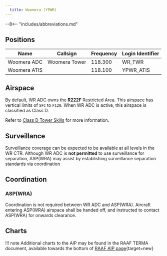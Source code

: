 ```yaml
---
  title: Woomera (YPWR)
---
```


--8<-- "includes/abbreviations.md"

## Positions

| Name               | Callsign       | Frequency        | Login Identifier              |
| ------------------ | -------------- | ---------------- | --------------------------------------|
| Woomera ADC    | Woomera Tower  | 118.300         | WR_TWR        |
| Woomera ATIS    |   | 118.100         | YPWR_ATIS       |

## Airspace
By default, WR ADC owns the **R222F** Restricted Area. This airspace has vertical limits of `SFC` to `F120`. When WR ADC is active, this airspace is classified as Class D.

Refer to [Class D Tower Skills](../../controller-skills/classdtwr) for more information.

## Surveillance
Surveillance coverage can be expected to be available at all levels in the WR CTR. Although WR ADC is **not permitted** to use surveillance for separation, ASP(WRA) may assist by establishing surveillance separation standards via coordination

## Coordination
### ASP(WRA)
Coordination is not required between WR ADC and ASP(WRA). Aircraft entering ASP(WRA) airspace shall be handed off, and instructed to contact ASP(WRA) for onwards clearance.

## Charts
!!! note
    Additional charts to the AIP may be found in the RAAF TERMA document, available towards the bottom of [RAAF AIP page](https://ais-af.airforce.gov.au/australian-aip){target=new}